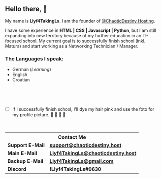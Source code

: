## Hello there, 👋

My name is **Liyf4TakingLs**. 
I am the founder of [@ChaoticDestiny Hosting](https://chaoticdestiny.host/).

I have some experience in **HTML | CSS | Javascript | Python**, but I am still expanding into new territory because of my further education in an IT-focused school. 
My current goal is to successfully finish school (inkl. Matura) and start working as a Networking Technician / Manager.
<br>
### The Languages I speak:
- German (*Learning*)
- English
- Croatian

<br><br><br>








- [ ] If I successfully finish school, I'll dye my hair pink and use the foto for my profile picture. 🤞 🤞 🤞 🤞 
<br><br><br>

<center><table>
<tr><th colspan="2"><b>Contact Me</b></th></tr>
<tr><td><b>Support E-Mail</b></td><td><b><a href="mailto:support@chaoticdestiny.host">support@chaoticdestiny.host</a></b></td></tr>
<tr><td><b>Main E-Mail</b></td><td><b><a href="mailto:Liyf4TakingLs@chaoticdestiny.host">Liyf4TakingLs@chaoticdestiny.host</a></b></td></tr>
<tr><td><b>Backup E-Mail</b></td><td><b><a href="mailto:Liyf4TakingLs@gmail.com">Liyf4TakingLs@gmail.com</a></b></td></tr>
<tr><td><b>Discord</b></td><td><b>!Liyf4TakingLs#0630</b></td></tr>
</table></center>
